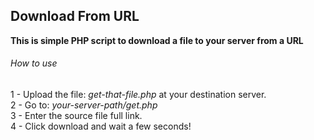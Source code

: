 ## Download From URL

**This is simple PHP script to download a file to your server from a URL**

###### How to use

1 - Upload the file: *get-that-file.php* at your destination server.<br>
2 - Go to: *your-server-path/get.php*<br>
3 - Enter the source file full link.<br>
4 - Click download and wait a few seconds!

